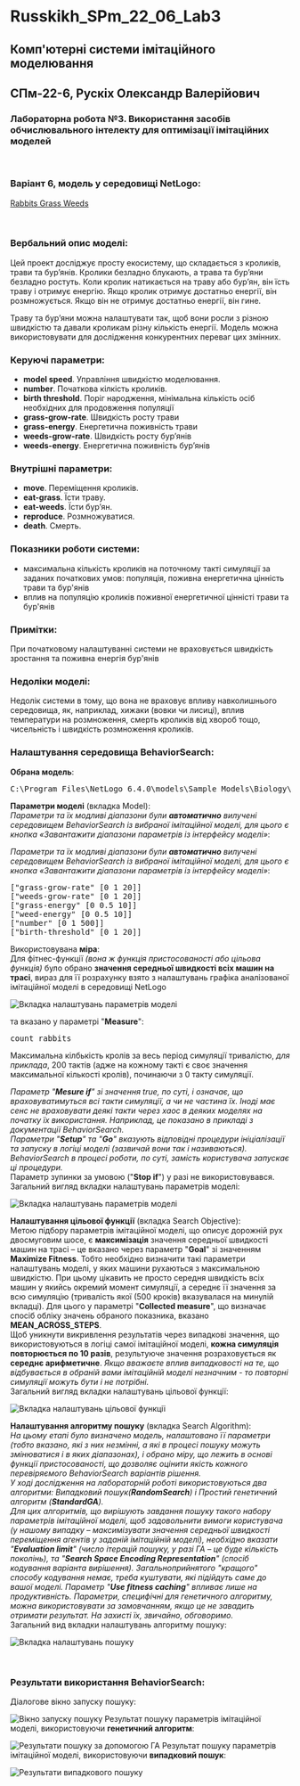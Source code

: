 # Russkikh_SPm_22_06_Lab3
## Комп'ютерні системи імітаційного моделювання
## СПм-22-6, **Рускix Олександр Валерійович**
### Лабораторна робота №**3**. Використання засобів обчислювального iнтелекту для оптимізації імітаційних моделей

<br>

### Варіант 6, модель у середовищі NetLogo:
[Rabbits Grass Weeds](http://www.netlogoweb.org/launch#http://www.netlogoweb.org/assets/modelslib/Sample%20Models/Biology/Rabbits%20Grass%20Weeds.nlogo)

<br>

### Вербальний опис моделі:
Цей проект досліджує просту екосистему, що складається з кроликів, трави та бур’янів. Кролики безладно блукають, а трава та бур’яни безладно ростуть. Коли кролик натикається на траву або бур’ян, він їсть траву і отримує енергію. Якщо кролик отримує достатньо енергії, він розмножується. Якщо він не отримує достатньо енергії, він гине.

Траву та бур’яни можна налаштувати так, щоб вони росли з різною швидкістю та давали кроликам різну кількість енергії. Модель можна використовувати для дослідження конкурентних переваг цих змінних.

### Керуючі параметри:
- **model speed**. Управління швидкістю моделювання.
- **number**. Початкова кілкість кроликів.
- **birth threshold**. Поріг народження, мінімальна кількість осіб необхідних для продовження популяції
- **grass-grow-rate**. Швидкість росту трави
-  **grass-energy**. Енергетична поживність трави
-  **weeds-grow-rate**. Швидкість росту бур’янів
-  **weeds-energy**.  Енергетична поживність бур’янів

### Внутрішні параметри:
- **move**. Переміщення кроликів.
- **eat-grass**. Їсти траву.
- **eat-weeds**. Їсти бур’ян.
- **reproduce**. Розмножуватися.
- **death**. Смерть.

### Показники роботи системи:
- максимальна кількість кроликів на поточному такті симуляції за заданих початкових умов: популяція, поживна енергетична цінність трави та бур'янів
- вплив на популяцію кроликів поживної енергетичної цінністі трави та бур'янів

### Примітки:
При початковому налаштуванні системи не враховується швидкість зростання та поживна енергія бур'янів

### Недоліки моделі:
Недолік системи в тому, що вона не враховує впливу навколишнього середовища, як, наприклад, хижаки (вовки чи лисиці), вплив температури на розмноження, смерть кроликів від хвороб тощо, чисельність і швидкість розмноження кроликів.

### Налаштування середовища BehaviorSearch:
**Обрана модель**:
<pre>
C:\Program Files\NetLogo 6.4.0\models\Sample Models\Biology\Rabbits Grass Weeds.nlogo
</pre>

**Параметри моделі** (вкладка Model):  
*Параметри та їх модливі діапазони були **автоматично** вилучені середовищем BehaviorSearch із вибраної імітаційної моделі, для цього є кнопка «Завантажити діапазони параметрів із інтерфейсу моделі»*:

*Параметри та їх модливі діапазони були **автоматично** вилучені середовищем BehaviorSearch із вибраної імітаційної моделі, для цього є кнопка «Завантажити діапазони параметрів із інтерфейсу моделі»*:
<pre>
["grass-grow-rate" [0 1 20]]
["weeds-grow-rate" [0 1 20]]
["grass-energy" [0 0.5 10]]
["weed-energy" [0 0.5 10]]
["number" [0 1 500]]
["birth-threshold" [0 1 20]]
</pre>

Використовувана **міра**:  
Для фітнес-функції *(вона ж функція пристосованості або цільова функція)* було обрано **значення середньої швидкості всіх машин на трасі**, вираз для її розрахунку взято з налаштувань графіка аналізованої імітаційної моделі в середовищі NetLogo  

![Вкладка налаштувань параметрів моделі](measure.png)

та вказано у параметрі "**Measure**":
<pre>
count rabbits
</pre>
Максимальна кілбькість кролів за весь період симуляції тривалістю, *для приклада*, 200 тактів (адже на кожному такті є своє значення максимальної кількості кролів), починаючи з 0 такту симуляції.  

*Параметр "**Mesure if**" зі значення true, по суті, і означає, що враховуватимуться всі такти симуляції, а чи не частина їх. Іноді має сенс не враховувати деякі такти через хаос в деяких моделях на початку їх використання. Наприклад, це показано в прикладі з документації BehaviorSearch.  
Параметри "**Setup**" та "**Go**" вказують відповідні процедури ініціалізації та запуску в логіці моделі (зазвичай вони так і називаються). BehaviorSearch в процесі роботи, по суті, замість користувача запускає ці процедури.*  
Параметр зупинки за умовою ("**Stop if**") у разі не використовувався.  
Загальний вигляд вкладки налаштувань параметрів моделі:  

![Вкладка налаштувань параметрів моделі](parameters.png)

**Налаштування цільової функції** (вкладка Search Objective):  
Метою підбору параметрів імітаційної моделі, що описує дорожній рух двосмуговим шосе, є **максимізація** значення середньої швидкості машин на трасі – це вказано через параметр "**Goal**" зі значенням **Maximize Fitness**. Тобто необхідно визначити такі параметри налаштувань моделі, у яких машини рухаються з максимальною швидкістю. При цьому цікавить не просто середня швидкість всіх машин у якийсь окремий момент симуляції, а середнє її значення за всю симуляцію (тривалість якої (500 кроків) вказувалася на минулій вкладці). Для цього у параметрі "**Collected measure**", що визначає спосіб обліку значень обраного показника, вказано **MEAN_ACROSS_STEPS**.  
Щоб уникнути викривлення результатів через випадкові значення, що використовуються в логіці самої імітаційної моделі, **кожна симуляція повторюється по 10 разів**, результуюче значення розраховується як **середнє арифметичне**. *Якщо вважаєте вплив випадковості на те, що відбувається в обраній вами імітаційній моделі незначним - то повторні симуляції можуть бути і не потрібні.*  
Загальний вигляд вкладки налаштувань цільової функції:  

![Вкладка налаштувань цільової функції](objective.png)

**Налаштування алгоритму пошуку** (вкладка Search Algorithm):  
*На цьому етапі було визначено модель, налаштовано її параметри (тобто вказано, які з них незмінні, а які в процесі пошуку можуть змінюватися і в яких діапазонах), і обрано міру, що лежить в основі функції пристосованості, що дозволяє оцінити якість кожного перевіряємого BehaviorSearch варіантів рішення.  
У ході дослідження на лабораторній роботі використовуються два алгоритми: Випадковий пошук(**RandomSearch**) і Простий генетичний алгоритм (**StandardGA**).  
Для цих алгоритмів, що вирішують завдання пошуку такого набору параметрів імітаційної моделі, щоб задовольнити вимоги користувача (у нашому випадку – максимізувати значення середньої швидкості переміщення агентів у заданій імітаційній моделі), необхідно вказати "**Evaluation limit**" (число ітерацій пошуку, у разі ГА – це буде кількість поколінь), та "**Search Space Encoding Representation**" (спосіб кодування варіанта вирішення). Загальноприйнятого "кращого" способу кодування немає, треба куштувати, які підійдуть саме до вашої моделі.
Параметр "**Use fitness caching**" впливає лише на продуктивність.
Параметри, специфічні для генетичного алгоритму, можна використовувати за замовчанням, якщо це не завадить отримати результат. На захисті їх, звичайно, обговоримо.*  
Загальний вид вкладки налаштувань алгоритму пошуку:  

![Вкладка налаштувань пошуку](search.png)

<br>

### Результати використання BehaviorSearch:
Діалогове вікно запуску пошуку:  

![Вікно запуску пошуку](dialog.png)
Результат пошуку параметрів імітаційної моделі, використовуючи **генетичний алгоритм**:  

![Результати пошуку за допомогою ГА](result-GA.png)
Результат пошуку параметрів імітаційної моделі, використовуючи **випадковий пошук**:  

![Результати випадкового пошуку](result-RS.png)

